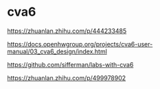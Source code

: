 # cva6

https://zhuanlan.zhihu.com/p/444233485

https://docs.openhwgroup.org/projects/cva6-user-manual/03_cva6_design/index.html

https://github.com/sifferman/labs-with-cva6

https://zhuanlan.zhihu.com/p/499978902
